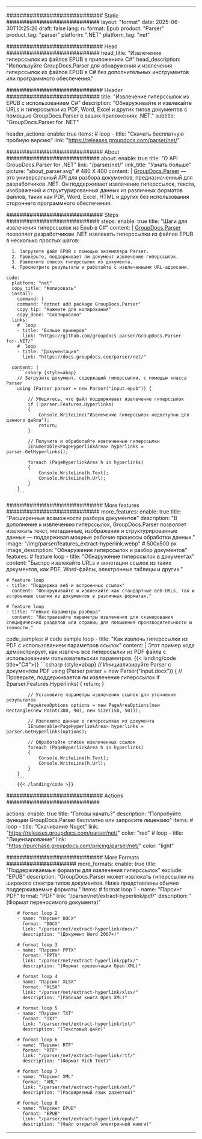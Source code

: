 


---
############################# Static ############################
layout: "format"
date:  2025-06-30T10:25:26
draft: false
lang: ru
format: Epub
product: "Parser"
product_tag: "parser"
platform: ".NET"
platform_tag: "net"

############################# Head ############################
head_title: "Извлечение гиперссылок из файлов EPUB в приложениях C#"
head_description: "Используйте GroupDocs.Parser для обнаружения и извлечения гиперссылок из файлов EPUB в C# без дополнительных инструментов или программного обеспечения."

############################# Header ############################
title: "Извлечение гиперссылок из EPUB с использованием C#" 
description: "Обнаруживайте и извлекайте URLs и гиперссылки из PDF, Word, Excel и других типов документов с помощью GroupDocs.Parser в ваших приложениях .NET."
subtitle: "GroupDocs.Parser for .NET" 

header_actions:
  enable: true
  items:
    #  loop
    - title: "Скачать бесплатную пробную версию"
      link: "https://releases.groupdocs.com/parser/net/"
      
############################# About ############################
about:
    enable: true
    title: "О API GroupDocs.Parser for .NET"
    link: "/parser/net/"
    link_title: "Узнать больше"
    picture: "about_parser.svg" # 480 X 400
    content: |
       [GroupDocs.Parser](/parser/net/) — это универсальный API для разбора документов, предназначенный для разработчиков .NET. Он поддерживает извлечение гиперссылок, текста, изображений и структурированных данных из различных форматов файлов, таких как PDF, Word, Excel, HTML и других без использования стороннего программного обеспечения.

############################# Steps ############################
steps:
    enable: true
    title: "Шаги для извлечения гиперссылок из Epub в C#"
    content: |
      [GroupDocs.Parser](/parser/net/) позволяет разработчикам .NET извлекать гиперссылки из файлов EPUB в несколько простых шагов:
      
      1. Загрузите файл EPUB с помощью экземпляра Parser.
      2. Проверьте, поддерживает ли документ извлечение гиперссылок.
      3. Извлеките список гиперссылок из документа.
      4. Просмотрите результаты и работайте с извлеченными URL-адресами.
   
    code:
      platform: "net"
      copy_title: "Копировать"
      install:
        command: |
        command: "dotnet add package GroupDocs.Parser"
        copy_tip: "Нажмите для копирования"
        copy_done: "Скопировано"
      links:
        #  loop
        - title: "Больше примеров"
          link: "https://github.com/groupdocs-parser/GroupDocs.Parser-for-.NET/"
        #  loop
        - title: "Документация"
          link: "https://docs.groupdocs.com/parser/net/"
          
      content: |
        ```csharp {style=abap}
        // Загрузите документ, содержащий гиперссылки, с помощью класса Parser
        using (Parser parser = new Parser("input.epub")) {

            // Убедитесь, что файл поддерживает извлечение гиперссылок
            if (!parser.Features.Hyperlinks)
            {
                Console.WriteLine("Извлечение гиперссылок недоступно для данного файла");
                return;
            }

            // Получите и обработайте извлеченные гиперссылки
            IEnumerable<PageHyperlinkArea> hyperlinks = parser.GetHyperlinks();

            foreach (PageHyperlinkArea h in hyperlinks)
            {
                Console.WriteLine(h.Text);
                Console.WriteLine(h.Url);
            }
        }
        ```  

############################# More features ############################
more_features:
  enable: true
  title: "Расширенные возможности разбора документов"
  description: "В дополнение к извлечению гиперссылок, GroupDocs.Parser позволяет извлекать текст, метаданные, изображения и структурированные данные — поддерживая мощные рабочие процессы обработки данных."
  image: "/img/parser/features_extract-hyperlink.webp" # 500x500 px
  image_description: "Обнаружение гиперссылок и разбор документов"
  features:
    # feature loop
    - title: "Обнаружение гиперссылок в документах"
      content: "Быстро извлекайте URLs и аннотации ссылок из таких документов, как PDF, Word-файлы, электронные таблицы и других."

    # feature loop
    - title: "Поддержка веб и встроенных ссылок"
      content: "Обнаруживайте и извлекайте как стандартные веб-URLs, так и встроенные ссылки из документов в различных форматах."

    # feature loop
    - title: "Гибкие параметры разбора"
      content: "Настраивайте параметры извлечения для сканирования специфических разделов или страниц для повышения производительности и точности."
      
  code_samples:
    # code sample loop
    - title: "Как извлечь гиперссылки из PDF с использованием параметров ссылок"
      content: |
        Этот пример кода демонстрирует, как извлечь все гиперссылки из PDF файла с использованием пользовательских параметров.
        {{< landing/code title="C#">}}
        ```csharp {style=abap}
        //  Инициализируйте Parser с документом PDF
        using (Parser parser = new Parser("input.docx"))
        {
            // Проверьте, поддерживается ли извлечение гиперссылок
            if (!parser.Features.Hyperlinks)
            {
                return;
            }

            // Установите параметры извлечения ссылок для уточнения результатов
            PageAreaOptions options = new PageAreaOptions(new Rectangle(new Point(380, 90), new Size(150, 50)));

            // Извлеките данные о гиперссылках из документа
            IEnumerable<PageHyperlinkArea> hyperlinks = parser.GetHyperlinks(options);

            // Обработайте список извлеченных ссылок
            foreach (PageHyperlinkArea h in hyperlinks)
            {
                Console.WriteLine(h.Text);
                Console.WriteLine(h.Url);
            }
        }
        ```
        {{< /landing/code >}}


############################# Actions ############################

actions:
  enable: true
  title: "Готовы начать?"
  description: "Попробуйте функции GroupDocs.Parser бесплатно или запросите лицензию"
  items:
    #  loop
    - title: "Скачивание Nuget"
      link: "https://releases.groupdocs.com/parser/net/"
      color: "red"
        #  loop
    - title: "Лицензирование"
      link: "https://purchase.groupdocs.com/pricing/parser/net/"
      color: "light"


############################# More Formats #####################
more_formats:
    enable: true
    title: "Поддерживаемые форматы для извлечения гиперссылок"
    exclude: "EPUB"
    description: "GroupDocs.Parser может извлекать гиперссылки из широкого спектра типов документов. Ниже представлены обычно поддерживаемые форматы."
    items: 
        # format loop 1
        - name: "Парсинг PDF"
          format: "PDF"
          link: "/parser/net/extract-hyperlink/pdf/"
          description: "(Формат переносимого документа)"
          
        # format loop 2
        - name: "Парсинг DOCX"
          format: "DOCX"
          link: "/parser/net/extract-hyperlink/docx/"
          description: "(Документ Word 2007+)"
          
        # format loop 3
        - name: "Парсинг PPTX"
          format: "PPTX"
          link: "/parser/net/extract-hyperlink/pptx/"
          description: "(Формат презентации Open XML)"
          
        # format loop 4
        - name: "Парсинг XLSX"
          format: "XLSX"
          link: "/parser/net/extract-hyperlink/xlsx/"
          description: "(Рабочая книга Open XML)"
          
        # format loop 5
        - name: "Парсинг TXT"
          format: "TXT"
          link: "/parser/net/extract-hyperlink/txt/"
          description: "(Текстовый файл)"
          
        # format loop 6
        - name: "Парсинг RTF"
          format: "RTF"
          link: "/parser/net/extract-hyperlink/rtf/"
          description: "(Формат Rich Text)"
          
        # format loop 7
        - name: "Парсинг XML"
          format: "XML"
          link: "/parser/net/extract-hyperlink/xml/"
          description: "(Расширяемый язык разметки)"
          
        # format loop 8
        - name: "Парсинг EPUB"
          format: "EPUB"
          link: "/parser/net/extract-hyperlink/epub/"
          description: "(Файл открытой электронной книги)"
         
          

---